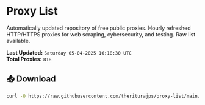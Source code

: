 # Proxy List

Automatically updated repository of free public proxies. Hourly refreshed HTTP/HTTPS proxies for web scraping, cybersecurity, and testing. Raw list available.

**Last Updated:** `Saturday 05-04-2025 16:18:30 UTC`  
**Total Proxies:** `818`

## 📥 Download
```bash
curl -O https://raw.githubusercontent.com/theriturajps/proxy-list/main/proxies.txt

